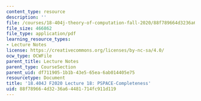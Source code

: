 ```yaml
---
content_type: resource
description: ''
file: /courses/18-404j-theory-of-computation-fall-2020/88f789664d3236a64481714fc911d119_MIT18_404f20_lec18.pdf
file_size: 466862
file_type: application/pdf
learning_resource_types:
- Lecture Notes
license: https://creativecommons.org/licenses/by-nc-sa/4.0/
ocw_type: OCWFile
parent_title: Lecture Notes
parent_type: CourseSection
parent_uid: df711905-1b1b-43e5-65ea-6ab014405e75
resourcetype: Document
title: '18.404J F2020 Lecture 18: PSPACE-Completeness'
uid: 88f78966-4d32-36a6-4481-714fc911d119
---
```

